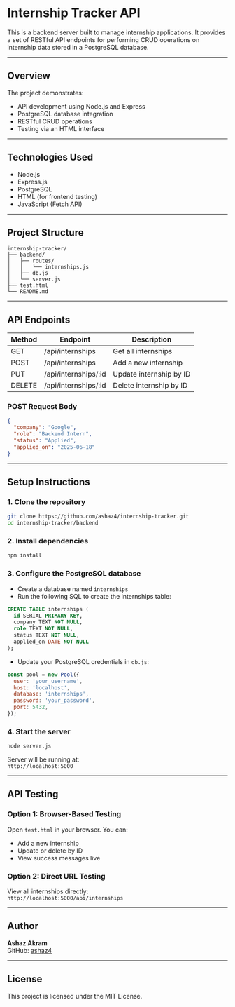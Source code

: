 # Internship Tracker API

This is a backend server built to manage internship applications. It provides a set of RESTful API endpoints for performing CRUD operations on internship data stored in a PostgreSQL database.

---

## Overview

The project demonstrates:

- API development using Node.js and Express
- PostgreSQL database integration
- RESTful CRUD operations
- Testing via an HTML interface

---

## Technologies Used

- Node.js
- Express.js
- PostgreSQL
- HTML (for frontend testing)
- JavaScript (Fetch API)

---

## Project Structure

```
internship-tracker/
├── backend/
│   ├── routes/
│   │   └── internships.js
│   ├── db.js
│   └── server.js
├── test.html
└── README.md
```

---

## API Endpoints

| Method | Endpoint                   | Description              |
|--------|----------------------------|--------------------------|
| GET    | /api/internships           | Get all internships      |
| POST   | /api/internships           | Add a new internship     |
| PUT    | /api/internships/:id       | Update internship by ID  |
| DELETE | /api/internships/:id       | Delete internship by ID  |

### POST Request Body

```json
{
  "company": "Google",
  "role": "Backend Intern",
  "status": "Applied",
  "applied_on": "2025-06-18"
}
```

---

## Setup Instructions

### 1. Clone the repository

```bash
git clone https://github.com/ashaz4/internship-tracker.git
cd internship-tracker/backend
```

### 2. Install dependencies

```bash
npm install
```

### 3. Configure the PostgreSQL database

- Create a database named `internships`
- Run the following SQL to create the internships table:

```sql
CREATE TABLE internships (
  id SERIAL PRIMARY KEY,
  company TEXT NOT NULL,
  role TEXT NOT NULL,
  status TEXT NOT NULL,
  applied_on DATE NOT NULL
);
```

- Update your PostgreSQL credentials in `db.js`:

```js
const pool = new Pool({
  user: 'your_username',
  host: 'localhost',
  database: 'internships',
  password: 'your_password',
  port: 5432,
});
```

### 4. Start the server

```bash
node server.js
```

Server will be running at:  
`http://localhost:5000`

---

## API Testing

### Option 1: Browser-Based Testing

Open `test.html` in your browser. You can:
- Add a new internship
- Update or delete by ID
- View success messages live

### Option 2: Direct URL Testing

View all internships directly:  
`http://localhost:5000/api/internships`

---

## Author

**Ashaz Akram**  
GitHub: [ashaz4](https://github.com/ashaz4)

---

## License

This project is licensed under the MIT License.
